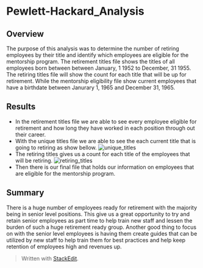 # Pewlett-Hackard_Analysis
## Overview
The purpose of this analysis was to determine the number of retiring employees by their title and identify which employees are eligible for the mentorship program. The retirement titles file shows the titles of all employees born between between January, 1 1952 to December, 31 1955. The retiring titles file will show the count for each title that will be up for retirement. While the mentorship eligibility file show current employees that have a birthdate between Janurary 1, 1965 and December 31, 1965. 
## Results
* In the retirement titles file we are able to see every employee eligible for retirement and how long they have worked in each position through out their career. 
* With the unique titles file we are able to see the  each current title that is going to retiring as show bellow. 
![unique_titles](https://user-images.githubusercontent.com/83738699/128619746-c51e856d-73f0-4a11-a45b-3f2ef3c55651.PNG) 
* The retiring titles gives us a count for each title of the employees that will be retiring.
![retiring_titles](https://user-images.githubusercontent.com/83738699/128619784-16976d4a-0eff-4bef-8da4-842a8422b097.png)
* Then there is our final file that holds our information on employees that are eligible for the mentorship program.
## Summary
There is a huge number of employees ready for retirement with the majority being in senior level positions. This give us a great opportunity to try and retain senior employees as part time to help train new staff and lessen the burden of such a huge retirement ready group. Another good thing to focus on with the senior level employees is having them create guides that can be utilized by new staff to help train them for best practices and help keep retention of employees high and revenues up. 


> Written with [StackEdit](https://stackedit.io/).
